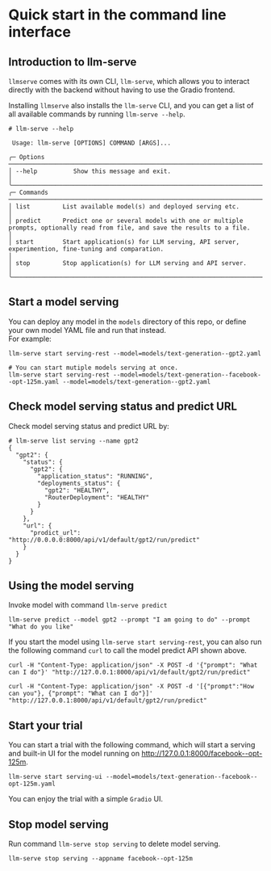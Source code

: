 # Quick start in the command line interface

## Introduction to llm-serve

`llmserve` comes with its own CLI, `llm-serve`, which allows you to interact directly with the backend without having to use the Gradio frontend.

Installing `llmserve` also installs the `llm-serve` CLI, and you can get a list of all available commands by running `llm-serve --help`.

```SHELL
# llm-serve --help

 Usage: llm-serve [OPTIONS] COMMAND [ARGS]...

╭─ Options ──────────────────────────────────────────────────────────────────────────────────────────────────────────────────────────────────────────────────────────╮
│ --help          Show this message and exit.                                                                                                                        │
╰────────────────────────────────────────────────────────────────────────────────────────────────────────────────────────────────────────────────────────────────────╯
╭─ Commands ─────────────────────────────────────────────────────────────────────────────────────────────────────────────────────────────────────────────────────────╮
│ list         List available model(s) and deployed serving etc.                                                                                                     │
│ predict      Predict one or several models with one or multiple prompts, optionally read from file, and save the results to a file.                                │
│ start        Start application(s) for LLM serving, API server, experimention, fine-tuning and comparation.                                                         │
│ stop         Stop application(s) for LLM serving and API server.                                                                                                   │
╰────────────────────────────────────────────────────────────────────────────────────────────────────────────────────────────────────────────────────────────────────╯

```

## Start a model serving

You can deploy any model in the `models` directory of this repo, or define your own model YAML file and run that instead.  
For example:

```
llm-serve start serving-rest --model=models/text-generation--gpt2.yaml

# You can start mutiple models serving at once.
llm-serve start serving-rest --model=models/text-generation--facebook--opt-125m.yaml --model=models/text-generation--gpt2.yaml
```

## Check model serving status and predict URL

Check model serving status and predict URL by:

```SHELL
# llm-serve list serving --name gpt2
{
  "gpt2": {
    "status": {
      "gpt2": {
        "application_status": "RUNNING",
        "deployments_status": {
          "gpt2": "HEALTHY",
          "RouterDeployment": "HEALTHY"
        }
      }
    },
    "url": {
      "prodict_url": "http://0.0.0.0:8000/api/v1/default/gpt2/run/predict"
    }
  }
}
```

## Using the model serving

Invoke model with command `llm-serve predict`

```
llm-serve predict --model gpt2 --prompt "I am going to do" --prompt "What do you like" 
```

If you start the model using `llm-serve start serving-rest`, you can also run the following command `curl` to call the model predict API shown above.

```
curl -H "Content-Type: application/json" -X POST -d '{"prompt": "What can I do"}' "http://127.0.0.1:8000/api/v1/default/gpt2/run/predict"

curl -H "Content-Type: application/json" -X POST -d '[{"prompt":"How can you"}, {"prompt": "What can I do"}]' "http://127.0.0.1:8000/api/v1/default/gpt2/run/predict"
```

## Start your trial

You can start a trial with the following command, which will start a serving and built-in UI for the model running on <http://127.0.0.1:8000/facebook--opt-125m>.

```
llm-serve start serving-ui --model=models/text-generation--facebook--opt-125m.yaml
```

You can enjoy the trial with a simple `Gradio` UI.

## Stop model serving

Run command `llm-serve stop serving` to delete model serving.

```
llm-serve stop serving --appname facebook--opt-125m
```

